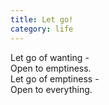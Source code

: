 ```yaml
---
title: Let go!
category: life
---
```


Let go of wanting -  
Open to emptiness.  
Let go of emptiness -  
Open to everything.
